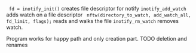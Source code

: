 ` fd = inotify_init()` creates file descriptor for notify
`inotify_add_watch` adds watch on a file descriptor
` nftw(directory_to_watch, add_watch_all, fd_limit, flags);` reads and walks the file
`inotify_rm_watch` removes watch.

Program works for happy path and only creation part. TODO deletion and renames